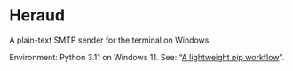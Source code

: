 # Heraud

A plain-text SMTP sender for the terminal on Windows.

Environment: Python 3.11 on Windows 11. See: “[A lightweight pip workflow](https://tech.reversedelay.net/2023/07/a-lightweight-python-pip-workflow/)”.

